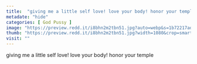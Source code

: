 ```yaml
---
title:  "giving me a little self love! love your body! honor your temple"
metadate: "hide"
categories: [ God Pussy ]
image: "https://preview.redd.it/i8bhn2m2tbn51.jpg?auto=webp&s=1b72217ad2f901f14f1eef6b99db1fcd16f18fbe"
thumb: "https://preview.redd.it/i8bhn2m2tbn51.jpg?width=1080&crop=smart&auto=webp&s=b97d79eed0bd34ae291c813eefde040343d0c831"
visit: ""
---
```

giving me a little self love! love your body! honor your temple
